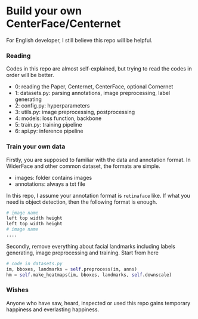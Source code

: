 # Build your own CenterFace/Centernet

For English developer, I still believe this repo will be helpful.

### Reading

Codes in this repo are almost self-explained, but trying to read the codes in order will be better.

- 0: reading the Paper, Centernet, CenterFace, optional Cornernet
- 1: datasets.py: parsing annotations, image preprocessing, label generating
- 2: config.py: hyperparameters
- 3: utils.py: image preprocessing, postprocessing
- 4: models: loss function, backbone
- 5: train.py: training pipeline
- 6: api.py: inference pipeline

### Train your own data

Firstly, you are supposed to familiar with the data and annotation format. In WiderFace and other common dataset, the formats are simple.

- images: folder contains images
- annotations: always a txt file

In this repo, I assume your annotation format is `retinaface` like. If what you need is object detection, then the following format is enough.

```sh
# image name
left top width height
left top width height
# image name
....
```

Secondly, remove everything about facial landmarks including labels generating, image preprocessing and training. Start from here

```py
# code in datasets.py
im, bboxes, landmarks = self.preprocess(im, anns)
hm = self.make_heatmaps(im, bboxes, landmarks, self.downscale)
```

### Wishes

Anyone who have saw, heard, inspected or used this repo gains temporary happiness and everlasting happiness.
